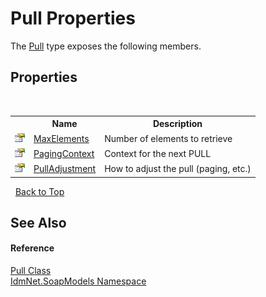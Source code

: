 # Pull Properties
 

The <a href="T_IdmNet_SoapModels_Pull">Pull</a> type exposes the following members.


## Properties
&nbsp;<table><tr><th></th><th>Name</th><th>Description</th></tr><tr><td>![Public property](media/pubproperty.gif "Public property")</td><td><a href="P_IdmNet_SoapModels_Pull_MaxElements">MaxElements</a></td><td>
Number of elements to retrieve</td></tr><tr><td>![Public property](media/pubproperty.gif "Public property")</td><td><a href="P_IdmNet_SoapModels_Pull_PagingContext">PagingContext</a></td><td>
Context for the next PULL</td></tr><tr><td>![Public property](media/pubproperty.gif "Public property")</td><td><a href="P_IdmNet_SoapModels_Pull_PullAdjustment">PullAdjustment</a></td><td>
How to adjust the pull (paging, etc.)</td></tr></table>&nbsp;
<a href="#pull-properties">Back to Top</a>

## See Also


#### Reference
<a href="T_IdmNet_SoapModels_Pull">Pull Class</a><br /><a href="N_IdmNet_SoapModels">IdmNet.SoapModels Namespace</a><br />